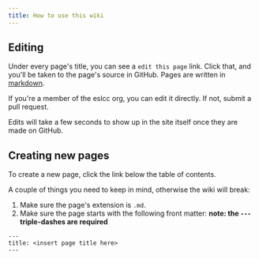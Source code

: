 ```yaml
---
title: How to use this wiki
---
```


## Editing

Under every page's title, you can see a `edit this page` link. Click that, and you'll be taken to the page's source
in GitHub. Pages are written in [markdown](https://github.com/adam-p/markdown-here/wiki/Markdown-Cheatsheet).

If you're a member of the eslcc org, you can edit it directly. If not, submit a pull request.

Edits will take a few seconds to show up in the site itself once they are made on GitHub.

## Creating new pages

To create a new page, click the link below the table of contents.

A couple of things you need to keep in mind, otherwise the wiki will break:

1. Make sure the page's extension is `.md`.
2. Make sure the page starts with the following front matter: **note: the `---` triple-dashes are required**
```
---
title: <insert page title here>
---
```
